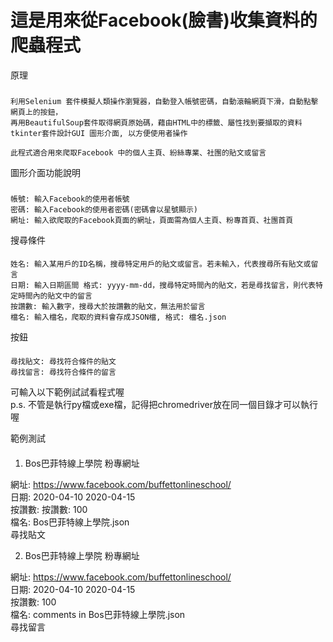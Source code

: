 這是用來從Facebook(臉書)收集資料的爬蟲程式
====
原理
###
    
    利用Selenium 套件模擬人類操作瀏覽器，自動登入帳號密碼，自動滾輪網頁下滑，自動點擊網頁上的按鈕，
    再用BeautifulSoup套件取得網頁原始碼，藉由HTML中的標籤、屬性找到要擷取的資料
    tkinter套件設計GUI 圖形介面, 以方便使用者操作
 
    此程式適合用來爬取Facebook 中的個人主頁、紛絲專業、社團的貼文或留言

圖形介面功能說明
###
    帳號: 輸入Facebook的使用者帳號
    密碼: 輸入Facebook的使用者密碼(密碼會以星號顯示)
    網址: 輸入欲爬取的Facebook頁面的網址，頁面需為個人主頁、粉專首頁、社團首頁

搜尋條件
####
    姓名: 輸入某用戶的ID名稱，搜尋特定用戶的貼文或留言。若未輸入，代表搜尋所有貼文或留言
    日期: 輸入日期區間 格式: yyyy-mm-dd，搜尋特定時間內的貼文，若是尋找留言，則代表特定時間內的貼文中的留言
    按讚數: 輸入數字，搜尋大於按讚數的貼文，無法用於留言
    檔名: 輸入檔名，爬取的資料會存成JSON檔, 格式: 檔名.json

按鈕
####
    尋找貼文: 尋找符合條件的貼文
    尋找留言: 尋找符合條件的留言

    
可輸入以下範例試試看程式喔<br>
p.s. 不管是執行py檔或exe檔，記得把chromedriver放在同一個目錄才可以執行喔<br>

範例測試
####

1. Bos巴菲特線上學院 粉專網址

網址: https://www.facebook.com/buffettonlineschool/<br>
日期: 2020-04-10 2020-04-15<br>
按讚數: 按讚數: 100<br>
檔名: Bos巴菲特線上學院.json<br>
尋找貼文<br>

2. Bos巴菲特線上學院 粉專網址

網址: https://www.facebook.com/buffettonlineschool/<br>
日期: 2020-04-10 2020-04-15<br>
按讚數: 100<br>
檔名: comments in Bos巴菲特線上學院.json<br>
尋找留言<br>
